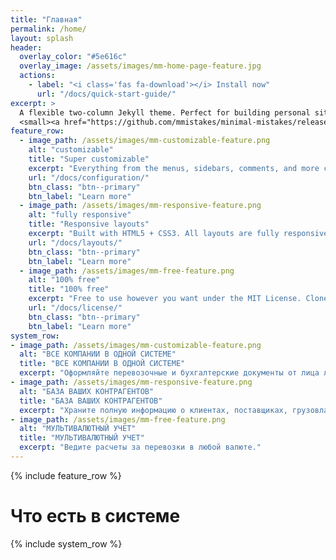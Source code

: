 ```yaml
---
title: "Главная"
permalink: /home/
layout: splash
header:
  overlay_color: "#5e616c"
  overlay_image: /assets/images/mm-home-page-feature.jpg
  actions:
    - label: "<i class='fas fa-download'></i> Install now"
      url: "/docs/quick-start-guide/"
excerpt: >
  A flexible two-column Jekyll theme. Perfect for building personal sites, blogs, and portfolios.<br />
  <small><a href="https://github.com/mmistakes/minimal-mistakes/releases/tag/4.19.3">Latest release v4.19.3</a></small>
feature_row:
  - image_path: /assets/images/mm-customizable-feature.png
    alt: "customizable"
    title: "Super customizable"
    excerpt: "Everything from the menus, sidebars, comments, and more can be configured or set with YAML Front Matter."
    url: "/docs/configuration/"
    btn_class: "btn--primary"
    btn_label: "Learn more"
  - image_path: /assets/images/mm-responsive-feature.png
    alt: "fully responsive"
    title: "Responsive layouts"
    excerpt: "Built with HTML5 + CSS3. All layouts are fully responsive with helpers to augment your content."
    url: "/docs/layouts/"
    btn_class: "btn--primary"
    btn_label: "Learn more"
  - image_path: /assets/images/mm-free-feature.png
    alt: "100% free"
    title: "100% free"
    excerpt: "Free to use however you want under the MIT License. Clone it, fork it, customize it... whatever!"
    url: "/docs/license/"
    btn_class: "btn--primary"
    btn_label: "Learn more"      
system_row:    
- image_path: /assets/images/mm-customizable-feature.png
  alt: "ВСЕ КОМПАНИИ В ОДНОЙ СИСТЕМЕ"
  title: "ВСЕ КОМПАНИИ В ОДНОЙ СИСТЕМЕ"
  excerpt: "Оформляйте перевозочные и бухгалтерские документы от лица любого из ваших юридических лиц."
- image_path: /assets/images/mm-responsive-feature.png
  alt: "БАЗА ВАШИХ КОНТРАГЕНТОВ"
  title: "БАЗА ВАШИХ КОНТРАГЕНТОВ"
  excerpt: "Храните полную информацию о клиентах, поставщиках, грузовладельцах, складах, собственниках, экспедиторах."
- image_path: /assets/images/mm-free-feature.png
  alt: "МУЛЬТИВАЛЮТНЫЙ УЧЕТ"
  title: "МУЛЬТИВАЛЮТНЫЙ УЧЕТ"
  excerpt: "Ведите расчеты за перевозки в любой валюте."
---
```


{% include feature_row %}

# Что есть в системе

{% include system_row %}
